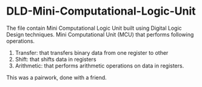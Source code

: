 # DLD-Mini-Computational-Logic-Unit
The file contain Mini Computational Logic Unit built using Digital Logic Design techniques. Mini Computational Unit (MCU) that performs following operations.
1. Transfer: that transfers binary data from one register to other
2. Shift: that shifts data in registers
3. Arithmetic: that performs arithmetic operations on data in registers.
   
This was a pairwork, done with a friend.
